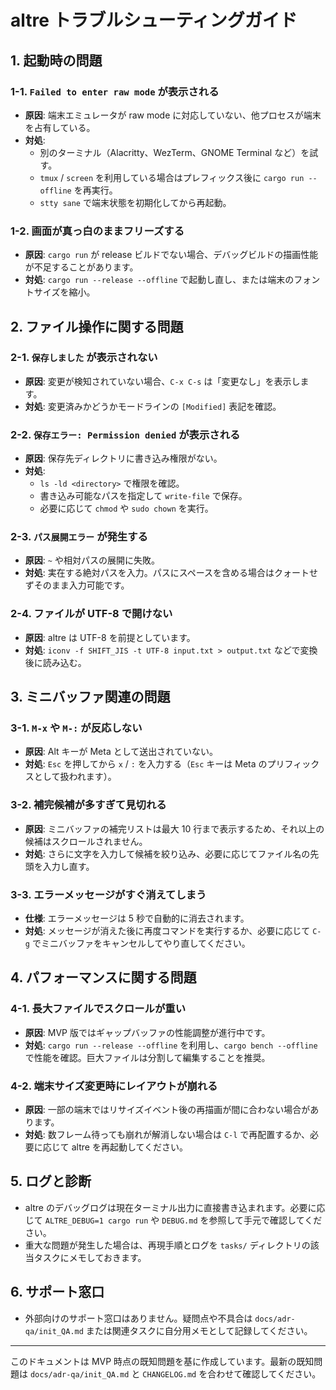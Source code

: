 # altre トラブルシューティングガイド

## 1. 起動時の問題
### 1-1. `Failed to enter raw mode` が表示される
- **原因**: 端末エミュレータが raw mode に対応していない、他プロセスが端末を占有している。
- **対処**:
  - 別のターミナル（Alacritty、WezTerm、GNOME Terminal など）を試す。
  - `tmux` / `screen` を利用している場合はプレフィックス後に `cargo run --offline` を再実行。
  - `stty sane` で端末状態を初期化してから再起動。

### 1-2. 画面が真っ白のままフリーズする
- **原因**: `cargo run` が release ビルドでない場合、デバッグビルドの描画性能が不足することがあります。
- **対処**: `cargo run --release --offline` で起動し直し、または端末のフォントサイズを縮小。

## 2. ファイル操作に関する問題
### 2-1. `保存しました` が表示されない
- **原因**: 変更が検知されていない場合、`C-x C-s` は「変更なし」を表示します。
- **対処**: 変更済みかどうかモードラインの `[Modified]` 表記を確認。

### 2-2. `保存エラー: Permission denied` が表示される
- **原因**: 保存先ディレクトリに書き込み権限がない。
- **対処**:
  - `ls -ld <directory>` で権限を確認。
  - 書き込み可能なパスを指定して `write-file` で保存。
  - 必要に応じて `chmod` や `sudo chown` を実行。

### 2-3. `パス展開エラー` が発生する
- **原因**: `~` や相対パスの展開に失敗。
- **対処**: 実在する絶対パスを入力。パスにスペースを含める場合はクォートせずそのまま入力可能です。

### 2-4. ファイルが UTF-8 で開けない
- **原因**: altre は UTF-8 を前提としています。
- **対処**: `iconv -f SHIFT_JIS -t UTF-8 input.txt > output.txt` などで変換後に読み込む。

## 3. ミニバッファ関連の問題
### 3-1. `M-x` や `M-:` が反応しない
- **原因**: Alt キーが Meta として送出されていない。
- **対処**: `Esc` を押してから `x` / `:` を入力する（`Esc` キーは Meta のプリフィックスとして扱われます）。

### 3-2. 補完候補が多すぎて見切れる
- **原因**: ミニバッファの補完リストは最大 10 行まで表示するため、それ以上の候補はスクロールされません。
- **対処**: さらに文字を入力して候補を絞り込み、必要に応じてファイル名の先頭を入力し直す。

### 3-3. エラーメッセージがすぐ消えてしまう
- **仕様**: エラーメッセージは 5 秒で自動的に消去されます。
- **対処**: メッセージが消えた後に再度コマンドを実行するか、必要に応じて `C-g` でミニバッファをキャンセルしてやり直してください。

## 4. パフォーマンスに関する問題
### 4-1. 長大ファイルでスクロールが重い
- **原因**: MVP 版ではギャップバッファの性能調整が進行中です。
- **対処**: `cargo run --release --offline` を利用し、`cargo bench --offline` で性能を確認。巨大ファイルは分割して編集することを推奨。

### 4-2. 端末サイズ変更時にレイアウトが崩れる
- **原因**: 一部の端末ではリサイズイベント後の再描画が間に合わない場合があります。
- **対処**: 数フレーム待っても崩れが解消しない場合は `C-l` で再配置するか、必要に応じて altre を再起動してください。

## 5. ログと診断
- altre のデバッグログは現在ターミナル出力に直接書き込まれます。必要に応じて `ALTRE_DEBUG=1 cargo run` や `DEBUG.md` を参照して手元で確認してください。
- 重大な問題が発生した場合は、再現手順とログを `tasks/` ディレクトリの該当タスクにメモしておきます。

## 6. サポート窓口
- 外部向けのサポート窓口はありません。疑問点や不具合は `docs/adr-qa/init_QA.md` または関連タスクに自分用メモとして記録してください。

---
このドキュメントは MVP 時点の既知問題を基に作成しています。最新の既知問題は `docs/adr-qa/init_QA.md` と `CHANGELOG.md` を合わせて確認してください。
